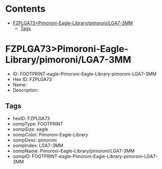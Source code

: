 



Contents
========

* [FZPLGA73>Pimoroni-Eagle-Library/pimoroni/LGA7-3MM](#fzplga73pimoroni-eagle-librarypimoronilga7-3mm)
	* [Tags](#tags)

# FZPLGA73>Pimoroni-Eagle-Library/pimoroni/LGA7-3MM

- ID: FOOTPRINT-eagle-Pimoroni-Eagle-Library-pimoroni-LGA7-3MM
- Hex ID: FZPLGA73
- Name: 
- Description: 

## Tags

- hexID: FZPLGA73
- oompType: FOOTPRINT
- oompSize: eagle
- oompColor: Pimoroni-Eagle-Library
- oompDesc: pimoroni
- oompIndex: LGA7-3MM
- oompName: Pimoroni-Eagle-Library/pimoroni/LGA7-3MM
- oompID: FOOTPRINT-eagle-Pimoroni-Eagle-Library-pimoroni-LGA7-3MM
